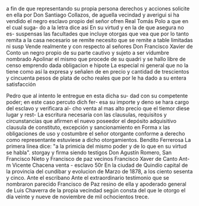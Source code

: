 a fin de que representando su propia persona derechos y acciones solicite en ella por Don Santiago Collazos, de aguella vecindad y averigui si ha vendido el negro esclavo propio del señor ofren
Real Tomás Polo a que en el cual suga- do a la letra dice asi En su virtud y en la de que asegura no es- suspensas las facultades que incluye otorgas que vea que por lo tanto remita a la casa necesario se remite necesito que se remite a table limitadas ni susp
Vende realmente y con respecto al señores Don Francisco Xavier de Conto un negro propio de su parte cautivo y sujeto a ser vidumbre nombrado Apolinar el mismo que procede de su quadri y se hallo libre de censo emprendo dada obligacion e hipote
La especial ni general que no la tiene como así la expresa y señalen de en precio y cantidad de trescientos y cincuenta pesos de plata de ocho reales que por le ha dado a su entera satisfacción

Pedro que al intento le entregue en esta dicha su- dad con su competente poder; en este caso percuto dich fer- esa su importe y deno se hara cargo del esclavo y verificara al- cho venta al mas alto precio que el tiemor diese lugar y rest-
La escritura necesaria con las clausulas, requisitos y circunstancias que afirmen el nuevo poseedor el depósito adquisitivo clausula de constituto, excepción y sancionamiento en
Forma x las obligaciones de uso y costumbre el señor otorgante conforme a derecho como representante estuviese a dicho otorgamientos.
Bendito Ferrerosa
La primera línea dice: "a la primicia del mismo poder y de lo que en su virtud se habla".
storgay y firma siendo testigos Don Agustín Romero, San Francisco Nieto y Francisco de paz vecinos Francisco Xaver de Canto Ant-m Vicente Chacena
venta - esclavo
50r En la ciudad de Quindío capital de la provincia del cundibar y
evolucion de Marzo de 1878, a los ciento sesenta y cinco. Ante el escribano
Ante el extraordinario testimonio que se nombraron parecido Francisco de Paz resino de ella y apoderado general de Luis Chaverra de la propia vecindad según consta del que le otorgo el día veinte y nueve de noviembre de mil ochocientos trece.